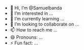 - 👋 Hi, I’m @Samuelbanda
- 👀 I’m interested in ...
- 🌱 I’m currently learning ...
- 💞️ I’m looking to collaborate on ...
- 📫 How to reach me ...
- 😄 Pronouns: ...
- ⚡ Fun fact: ...

<!---
Samuelbanda/Samuelbanda is a ✨ special ✨ repository because its `README.md` (this file) appears on your GitHub profile.
You can click the Preview link to take a look at your changes.
--->
